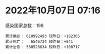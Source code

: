
# 2022年10月07日 07:16
感染国家总数：198
```
累计确诊： 610992493 较昨日：+182366
累计死亡：   6546724 较昨日：+841
累计治愈： 568528634 较昨日：+108717
```
<div id="main" style="width:100%;height:800px;margin-bottom:10px;"></div>
<div id="second" style="width:100%;height:1000px;margin-bottom:10px;"></div>
<div id="third" style="width:100%;height:1000px;margin-bottom:10px;"></div>
<div id="last" style="width:100%;height:3000px;"></div>

<script>
import * as echarts from "echarts";
export default {
  mounted () {
    this.chart = echarts.init(document.getElementById("main"), "dark")
    this.secondChart = echarts.init(document.getElementById("second"), "dark")
    this.thirdChart = echarts.init(document.getElementById("third"), "dark")
    this.lastChart = echarts.init(document.getElementById("last"), "dark")
    var option = {
      tooltip: { trigger: "axis", axisPointer: { type: "shadow" } },
      legend: {},
      grid: { left: "3%", right: "4%", bottom: "3%", containLabel: true },
      xAxis: { type: "value" },
      yAxis: {
        type: "category", data: ["意大利","英国","韩国","德国","巴西","法国","印度","美国",]
      },
      series: [
        { name: "新增确诊", type: "bar", stack: "total", label: { show: true }, emphasis: { focus: "series" }, data: [0,62421,0,0,0,65537,686,35492,] }, 
        { name: "累计确诊", type: "bar", stack: "total", label: { show: true }, emphasis: { focus: "series" }, data: [22692912,23956680,24911497,33652255,34743598,35705236,44605149,98446732,] }, 
        { name: "新增死亡", type: "bar", stack: "total", label: { show: true }, emphasis: { focus: "series" }, data: [0,345,0,0,0,50,0,408,] }, 
        { name: "累计死亡", type: "bar", stack: "total", label: { show: true }, emphasis: { focus: "series" }, data: [177356,208256,28573,150289,686640,155369,528745,1087093,] }, 
        { name: "累计治愈", type: "bar", stack: "total", label: { show: true }, emphasis: { focus: "series" }, data: [22007032,24692,24365922,32512500,33898481,34704766,44043436,95498246,] },]
    }
    this.chart.setOption(option);
    var secondOption = {
      tooltip: { trigger: "axis", axisPointer: { type: "shadow" } },
      legend: {},
      grid: { left: "3%", right: "4%", bottom: "3%", containLabel: true },
      xAxis: { type: "value" },
      yAxis: {
        type: "category", data: ["墨西哥","伊朗","荷兰","阿根廷","澳大利亚","越南","西班牙","土耳其","俄罗斯","日本",]
      },
      series: [
        { name: "新增确诊", type: "bar", stack: "total", label: { show: true }, emphasis: { focus: "series" }, data: [0,0,0,0,0,0,0,0,0,0,] }, 
        { name: "累计确诊", type: "bar", stack: "total", label: { show: true }, emphasis: { focus: "series" }, data: [7090965,7550856,8441351,9711355,10246170,11484659,13431098,16873793,21141674,21460295,] }, 
        { name: "新增死亡", type: "bar", stack: "total", label: { show: true }, emphasis: { focus: "series" }, data: [0,0,0,0,0,0,0,0,0,0,] }, 
        { name: "累计死亡", type: "bar", stack: "total", label: { show: true }, emphasis: { focus: "series" }, data: [330139,144469,22663,129937,15249,43151,114262,101139,387887,45248,] }, 
        { name: "累计治愈", type: "bar", stack: "total", label: { show: true }, emphasis: { focus: "series" }, data: [6361847,7327155,8368837,9569590,10172662,10595359,13237757,16772654,20307569,20411971,] },]
    }
    this.secondChart.setOption(secondOption);
    var thirdOption = {
      tooltip: { trigger: "axis", axisPointer: { type: "shadow" } },
      legend: {},
      grid: { left: "3%", right: "4%", bottom: "3%", containLabel: true },
      xAxis: { type: "value" },
      yAxis: {
        type: "category", data: ["以色列","泰国","马来西亚","希腊","乌克兰","奥地利","葡萄牙","哥伦比亚","波兰","印度尼西亚",]
      },
      series: [
        { name: "新增确诊", type: "bar", stack: "total", label: { show: true }, emphasis: { focus: "series" }, data: [451,0,0,0,0,0,490,0,0,0,] }, 
        { name: "累计确诊", type: "bar", stack: "total", label: { show: true }, emphasis: { focus: "series" }, data: [4666616,4682132,4848314,4975067,5177217,5210285,5501103,6307372,6308347,6439292,] }, 
        { name: "新增死亡", type: "bar", stack: "total", label: { show: true }, emphasis: { focus: "series" }, data: [4,0,0,0,0,0,5,0,0,0,] }, 
        { name: "累计死亡", type: "bar", stack: "total", label: { show: true }, emphasis: { focus: "series" }, data: [11710,32771,36387,33200,109206,20794,25075,141794,117702,158165,] }, 
        { name: "累计治愈", type: "bar", stack: "total", label: { show: true }, emphasis: { focus: "series" }, data: [4648432,4642894,4788889,4874229,4997671,5058597,5410633,6134690,5335940,6264184,] },]
    }
    this.thirdChart.setOption(thirdOption);
    var lastOption = {
      tooltip: { trigger: "axis", axisPointer: { type: "shadow" } },
      legend: {},
      grid: { left: "3%", right: "4%", bottom: "3%", containLabel: true },
      xAxis: { type: "value" },
      yAxis: {
        type: "category", data: ["朝鲜","西撒哈拉","蒙特塞拉特岛","梵蒂冈","红宝石公主号","钻石公主号","圣文森特岛","列支敦士登公国","安圭拉","圣多美和普林西比","特克斯和凯科斯群岛","圣基茨和尼维斯","乍得","塞拉利昂","利比里亚","科摩罗","几内亚比绍","安提瓜和巴布达","尼日尔","厄立特里亚","也门","冈比亚","摩纳哥","中非共和国","吉布提","多米尼克","萨摩亚","赤道几内亚","塔吉克斯坦","南苏丹","尼加拉瓜","格林纳达","直布罗陀","圣马力诺","布基纳法索","东帝汶","刚果（布）","索马里","贝宁","圣卢西亚","马里","海地","莱索托","巴哈马","几内亚","多哥","坦桑尼亚","毛里求斯","阿鲁巴","巴布亚新几内亚","安道尔","塞舌尔","加蓬","布隆迪","叙利亚","不丹","佛得角","毛里塔尼亚","苏丹","马达加斯加","斐济","伯利兹","圭亚那","斯威士兰","新喀里多尼亚","法属波利尼西亚","苏里南","科特迪瓦","马拉维","塞内加尔","刚果（金）","法属圭亚那","巴巴多斯","安哥拉","马耳他","喀麦隆","卢旺达","柬埔寨","波多黎各","牙买加","纳米比亚","乌干达","加纳","特立尼达和多巴哥","马尔代夫","阿富汗","萨尔瓦多","冰岛","吉尔吉斯斯坦","老挝","马提尼克岛","文莱","莫桑比克","乌兹别克斯坦","津巴布韦","尼日利亚","阿尔及利亚","黑山","卢森堡","博茨瓦纳","阿尔巴尼亚","赞比亚","肯尼亚","北马其顿","阿曼","波黑","亚美尼亚","卡塔尔","洪都拉斯","埃塞俄比亚","利比亚","埃及","委内瑞拉","塞浦路斯","摩尔多瓦","爱沙尼亚","巴勒斯坦","缅甸","多米尼加","科威特","斯里兰卡","巴林","巴拉圭","沙特阿拉伯","阿塞拜疆","拉脱维亚","蒙古国","乌拉圭","巴拿马","白俄罗斯","尼泊尔","厄瓜多尔","阿联酋","哥斯达黎加","玻利维亚","古巴","危地马拉","突尼斯","斯洛文尼亚","黎巴嫩","克罗地亚","立陶宛","保加利亚","摩洛哥","芬兰","哈萨克斯坦","挪威","巴基斯坦","爱尔兰","约旦","格鲁吉亚","新西兰","斯洛伐克","新加坡","孟加拉国","匈牙利","塞尔维亚","伊拉克","瑞典","丹麦","罗马尼亚","菲律宾","南非","瑞士","捷克","秘鲁","加拿大","比利时","智利",]
      },
      series: [
        { name: "新增确诊", type: "bar", stack: "total", label: { show: true }, emphasis: { focus: "series" }, data: [0,0,0,0,0,0,0,0,0,0,0,0,0,0,0,0,0,0,0,0,0,0,12,0,0,0,0,0,0,0,0,0,0,0,0,0,0,0,0,0,0,0,0,0,0,0,0,0,0,0,0,0,0,0,1,0,0,22,0,0,0,0,5,0,0,0,0,58,4,0,0,0,0,0,0,0,2,0,0,0,0,0,0,0,0,0,0,0,0,0,0,0,0,0,87,236,4,0,6095,0,38,0,11,0,0,0,0,0,0,14,0,0,0,0,0,0,0,0,0,0,18,346,0,0,0,0,0,0,0,0,0,0,0,0,0,0,952,0,0,332,0,0,685,0,0,0,0,0,0,0,0,0,0,6208,0,0,1872,0,0,0,0,0,287,0,0,0,0,0,0,] }, 
        { name: "累计确诊", type: "bar", stack: "total", label: { show: true }, emphasis: { focus: "series" }, data: [1,10,11,29,620,712,2298,3026,3866,6236,6380,6541,7590,7751,7974,8471,8796,9098,9931,10175,11939,12508,14689,14923,15690,15747,15941,17025,17786,17823,18491,19536,20095,20920,21631,23253,24837,27216,27782,29517,32689,33756,34490,37309,37909,39159,39513,40478,42914,45010,46227,47141,48713,50225,57320,62095,62384,62869,63285,66684,68242,68884,71361,73410,74179,76703,81114,87374,88039,88462,92893,93974,102580,103131,114805,121652,132507,137906,151732,151931,169253,169396,169685,183824,185082,199994,201785,205823,206160,215952,221618,227756,230312,244275,257655,265741,270697,280913,294753,326329,332410,333555,338474,343263,398424,399036,443785,455714,456391,493654,507010,515645,544907,587994,590752,603185,620548,622802,645952,658520,670838,682816,716543,817264,821937,936008,983275,986446,987613,994037,999849,1006070,1029803,1072807,1108472,1111224,1127942,1145829,1197120,1216522,1236319,1255181,1263630,1265032,1297708,1393839,1462738,1572883,1666048,1746997,1780691,1789425,1846079,1936270,2028524,2107907,2373346,2460572,2601153,3117442,3273914,3961349,4020429,4109154,4120655,4146858,4251611,4553333,4642033,] }, 
        { name: "新增死亡", type: "bar", stack: "total", label: { show: true }, emphasis: { focus: "series" }, data: [0,0,0,0,0,0,0,0,0,0,0,0,0,0,0,0,0,0,0,0,0,0,0,0,0,0,0,0,0,0,0,0,0,0,0,0,0,0,0,0,0,0,0,0,0,0,0,0,0,0,0,0,0,0,0,0,0,0,0,0,0,0,0,0,0,0,0,0,0,0,0,0,0,0,0,0,0,0,0,0,0,0,0,0,0,0,0,0,0,0,0,0,0,0,1,0,2,0,7,0,0,0,0,0,0,0,0,0,0,0,0,0,0,0,0,0,0,0,0,0,0,0,0,0,0,0,0,0,0,0,0,0,0,0,0,0,5,0,0,2,0,0,4,0,0,0,0,0,0,0,0,0,0,1,0,0,7,0,0,0,0,0,0,0,0,0,0,0,0,] }, 
        { name: "累计死亡", type: "bar", stack: "total", label: { show: true }, emphasis: { focus: "series" }, data: [1,1,1,0,10,13,12,59,12,77,36,46,193,126,294,161,175,146,312,103,2158,372,63,113,189,74,29,183,125,138,225,237,108,118,387,138,386,1352,163,400,742,857,706,833,453,286,845,1025,227,668,155,169,306,38,3163,21,410,995,4961,1410,878,686,1281,1422,314,649,1385,826,2682,1968,1443,410,560,1917,806,1935,1467,3056,2609,3320,4065,3628,1459,4224,308,7804,4230,213,2991,758,1044,225,2222,1637,5604,3155,6881,2782,1130,2789,3588,4017,5678,9542,4260,16150,8691,682,10993,7572,6437,24613,5818,1182,11858,2692,5403,19458,4384,2563,16766,1520,19591,9362,9927,6009,2179,7495,8502,7118,12018,35900,2346,8913,22237,8530,19819,29254,6829,10683,16942,9336,37741,16278,6025,13692,4121,30620,7922,14122,16900,2992,20470,1625,29375,47576,17057,25356,20243,7112,67069,63149,102194,14192,41185,216637,45218,32690,61268,] }, 
        { name: "累计治愈", type: "bar", stack: "total", label: { show: true }, emphasis: { focus: "series" }, data: [0,9,2,29,0,699,2233,2948,3849,6153,6321,6482,4874,4393,7659,8305,8301,8923,8890,10067,9124,12028,14566,14520,15427,15651,1605,16703,17264,17335,4225,19248,16579,20626,21143,23102,24006,13182,27464,29070,31717,31410,25980,36120,36982,38696,183,38843,42438,43982,46011,46446,48307,49863,54122,61564,61909,61802,57413,65251,66302,68141,70014,71960,73847,33500,49626,86494,84918,86378,83520,11254,101812,101155,113323,118616,131027,134776,129614,99392,164813,100431,167712,176317,163687,178603,179410,75685,196406,7660,0,222140,227964,241486,251646,258993,182329,277040,287707,322955,327085,329461,332714,333274,384669,376654,431560,449264,132498,471980,500522,442182,538389,580487,504142,524990,608749,597898,641157,655316,653994,678343,696811,804269,811379,891237,980299,977955,978039,985592,987146,966430,1008899,860711,1054392,1102608,1107862,983630,1156921,1087587,1213844,1224524,1215748,1248626,1270450,1379096,1457472,1538689,1650331,1731007,1637293,1777436,1820052,1844860,1967953,2025292,2316919,2434378,2552382,3097502,3190931,3871820,3912506,4024219,4051822,3923503,4147234,4460322,4567996,] },]
    }
    this.lastChart.setOption(lastOption);
  }
};
</script>

|国家|新增确诊|累计确诊|新增死亡|累计死亡|累计治愈|
|:--:|---:|---:|---:|---:|---:|
|美国|35492|98446732|408|1087093|95498246|
|印度|686|44605149|0|528745|44043436|
|法国|65537|35705236|50|155369|34704766|
|巴西|0|34743598|0|686640|33898481|
|德国|0|33652255|0|150289|32512500|
|韩国|0|24911497|0|28573|24365922|
|英国|62421|23956680|345|208256|24692|
|意大利|0|22692912|0|177356|22007032|
|日本|0|21460295|0|45248|20411971|
|俄罗斯|0|21141674|0|387887|20307569|
|土耳其|0|16873793|0|101139|16772654|
|西班牙|0|13431098|0|114262|13237757|
|越南|0|11484659|0|43151|10595359|
|澳大利亚|0|10246170|0|15249|10172662|
|阿根廷|0|9711355|0|129937|9569590|
|荷兰|0|8441351|0|22663|8368837|
|伊朗|0|7550856|0|144469|7327155|
|墨西哥|0|7090965|0|330139|6361847|
|印度尼西亚|0|6439292|0|158165|6264184|
|波兰|0|6308347|0|117702|5335940|
|哥伦比亚|0|6307372|0|141794|6134690|
|葡萄牙|490|5501103|5|25075|5410633|
|奥地利|0|5210285|0|20794|5058597|
|乌克兰|0|5177217|0|109206|4997671|
|希腊|0|4975067|0|33200|4874229|
|马来西亚|0|4848314|0|36387|4788889|
|泰国|0|4682132|0|32771|4642894|
|以色列|451|4666616|4|11710|4648432|
|智利|0|4642033|0|61268|4567996|
|比利时|0|4553333|0|32690|4460322|
|加拿大|0|4251611|0|45218|4147234|
|秘鲁|0|4146858|0|216637|3923503|
|捷克|0|4120655|0|41185|4051822|
|瑞士|0|4109154|0|14192|4024219|
|南非|287|4020429|0|102194|3912506|
|菲律宾|0|3961349|0|63149|3871820|
|罗马尼亚|0|3273914|0|67069|3190931|
|丹麦|0|3117442|0|7112|3097502|
|瑞典|0|2601153|0|20243|2552382|
|伊拉克|0|2460572|0|25356|2434378|
|塞尔维亚|1872|2373346|7|17057|2316919|
|匈牙利|0|2107907|0|47576|2025292|
|孟加拉国|0|2028524|0|29375|1967953|
|新加坡|6208|1936270|1|1625|1844860|
|斯洛伐克|0|1846079|0|20470|1820052|
|新西兰|0|1789425|0|2992|1777436|
|格鲁吉亚|0|1780691|0|16900|1637293|
|约旦|0|1746997|0|14122|1731007|
|爱尔兰|0|1666048|0|7922|1650331|
|巴基斯坦|0|1572883|0|30620|1538689|
|挪威|0|1462738|0|4121|1457472|
|哈萨克斯坦|0|1393839|0|13692|1379096|
|芬兰|0|1297708|0|6025|1270450|
|摩洛哥|0|1265032|0|16278|1248626|
|保加利亚|685|1263630|4|37741|1215748|
|立陶宛|0|1255181|0|9336|1224524|
|克罗地亚|0|1236319|0|16942|1213844|
|黎巴嫩|332|1216522|2|10683|1087587|
|斯洛文尼亚|0|1197120|0|6829|1156921|
|突尼斯|0|1145829|0|29254|983630|
|危地马拉|952|1127942|5|19819|1107862|
|古巴|0|1111224|0|8530|1102608|
|玻利维亚|0|1108472|0|22237|1054392|
|哥斯达黎加|0|1072807|0|8913|860711|
|阿联酋|0|1029803|0|2346|1008899|
|厄瓜多尔|0|1006070|0|35900|966430|
|尼泊尔|0|999849|0|12018|987146|
|白俄罗斯|0|994037|0|7118|985592|
|巴拿马|0|987613|0|8502|978039|
|乌拉圭|0|986446|0|7495|977955|
|蒙古国|0|983275|0|2179|980299|
|拉脱维亚|0|936008|0|6009|891237|
|阿塞拜疆|0|821937|0|9927|811379|
|沙特阿拉伯|0|817264|0|9362|804269|
|巴拉圭|0|716543|0|19591|696811|
|巴林|346|682816|0|1520|678343|
|斯里兰卡|18|670838|0|16766|653994|
|科威特|0|658520|0|2563|655316|
|多米尼加|0|645952|0|4384|641157|
|缅甸|0|622802|0|19458|597898|
|巴勒斯坦|0|620548|0|5403|608749|
|爱沙尼亚|0|603185|0|2692|524990|
|摩尔多瓦|0|590752|0|11858|504142|
|塞浦路斯|0|587994|0|1182|580487|
|委内瑞拉|0|544907|0|5818|538389|
|埃及|0|515645|0|24613|442182|
|利比亚|0|507010|0|6437|500522|
|埃塞俄比亚|14|493654|0|7572|471980|
|洪都拉斯|0|456391|0|10993|132498|
|卡塔尔|0|455714|0|682|449264|
|亚美尼亚|0|443785|0|8691|431560|
|波黑|0|399036|0|16150|376654|
|阿曼|0|398424|0|4260|384669|
|北马其顿|0|343263|0|9542|333274|
|肯尼亚|11|338474|0|5678|332714|
|赞比亚|0|333555|0|4017|329461|
|阿尔巴尼亚|38|332410|0|3588|327085|
|博茨瓦纳|0|326329|0|2789|322955|
|卢森堡|6095|294753|7|1130|287707|
|黑山|0|280913|0|2782|277040|
|阿尔及利亚|4|270697|2|6881|182329|
|尼日利亚|236|265741|0|3155|258993|
|津巴布韦|87|257655|1|5604|251646|
|乌兹别克斯坦|0|244275|0|1637|241486|
|莫桑比克|0|230312|0|2222|227964|
|文莱|0|227756|0|225|222140|
|马提尼克岛|0|221618|0|1044|0|
|老挝|0|215952|0|758|7660|
|吉尔吉斯斯坦|0|206160|0|2991|196406|
|冰岛|0|205823|0|213|75685|
|萨尔瓦多|0|201785|0|4230|179410|
|阿富汗|0|199994|0|7804|178603|
|马尔代夫|0|185082|0|308|163687|
|特立尼达和多巴哥|0|183824|0|4224|176317|
|加纳|0|169685|0|1459|167712|
|乌干达|0|169396|0|3628|100431|
|纳米比亚|0|169253|0|4065|164813|
|牙买加|0|151931|0|3320|99392|
|波多黎各|0|151732|0|2609|129614|
|柬埔寨|0|137906|0|3056|134776|
|卢旺达|2|132507|0|1467|131027|
|喀麦隆|0|121652|0|1935|118616|
|马耳他|0|114805|0|806|113323|
|安哥拉|0|103131|0|1917|101155|
|巴巴多斯|0|102580|0|560|101812|
|法属圭亚那|0|93974|0|410|11254|
|刚果（金）|0|92893|0|1443|83520|
|塞内加尔|0|88462|0|1968|86378|
|马拉维|4|88039|0|2682|84918|
|科特迪瓦|58|87374|0|826|86494|
|苏里南|0|81114|0|1385|49626|
|法属波利尼西亚|0|76703|0|649|33500|
|新喀里多尼亚|0|74179|0|314|73847|
|斯威士兰|0|73410|0|1422|71960|
|圭亚那|5|71361|0|1281|70014|
|伯利兹|0|68884|0|686|68141|
|斐济|0|68242|0|878|66302|
|马达加斯加|0|66684|0|1410|65251|
|苏丹|0|63285|0|4961|57413|
|毛里塔尼亚|22|62869|0|995|61802|
|佛得角|0|62384|0|410|61909|
|不丹|0|62095|0|21|61564|
|叙利亚|1|57320|0|3163|54122|
|布隆迪|0|50225|0|38|49863|
|加蓬|0|48713|0|306|48307|
|塞舌尔|0|47141|0|169|46446|
|安道尔|0|46227|0|155|46011|
|巴布亚新几内亚|0|45010|0|668|43982|
|阿鲁巴|0|42914|0|227|42438|
|毛里求斯|0|40478|0|1025|38843|
|坦桑尼亚|0|39513|0|845|183|
|多哥|0|39159|0|286|38696|
|几内亚|0|37909|0|453|36982|
|巴哈马|0|37309|0|833|36120|
|莱索托|0|34490|0|706|25980|
|海地|0|33756|0|857|31410|
|马里|0|32689|0|742|31717|
|圣卢西亚|0|29517|0|400|29070|
|贝宁|0|27782|0|163|27464|
|索马里|0|27216|0|1352|13182|
|刚果（布）|0|24837|0|386|24006|
|东帝汶|0|23253|0|138|23102|
|布基纳法索|0|21631|0|387|21143|
|圣马力诺|0|20920|0|118|20626|
|直布罗陀|0|20095|0|108|16579|
|格林纳达|0|19536|0|237|19248|
|尼加拉瓜|0|18491|0|225|4225|
|南苏丹|0|17823|0|138|17335|
|塔吉克斯坦|0|17786|0|125|17264|
|赤道几内亚|0|17025|0|183|16703|
|萨摩亚|0|15941|0|29|1605|
|多米尼克|0|15747|0|74|15651|
|吉布提|0|15690|0|189|15427|
|中非共和国|0|14923|0|113|14520|
|摩纳哥|12|14689|0|63|14566|
|冈比亚|0|12508|0|372|12028|
|也门|0|11939|0|2158|9124|
|厄立特里亚|0|10175|0|103|10067|
|尼日尔|0|9931|0|312|8890|
|安提瓜和巴布达|0|9098|0|146|8923|
|几内亚比绍|0|8796|0|175|8301|
|科摩罗|0|8471|0|161|8305|
|利比里亚|0|7974|0|294|7659|
|塞拉利昂|0|7751|0|126|4393|
|乍得|0|7590|0|193|4874|
|圣基茨和尼维斯|0|6541|0|46|6482|
|特克斯和凯科斯群岛|0|6380|0|36|6321|
|圣多美和普林西比|0|6236|0|77|6153|
|安圭拉|0|3866|0|12|3849|
|列支敦士登公国|0|3026|0|59|2948|
|圣文森特岛|0|2298|0|12|2233|
|钻石公主号|0|712|0|13|699|
|红宝石公主号|0|620|0|10|0|
|梵蒂冈|0|29|0|0|29|
|蒙特塞拉特岛|0|11|0|1|2|
|西撒哈拉|0|10|0|1|9|
|朝鲜|0|1|0|1|0|

